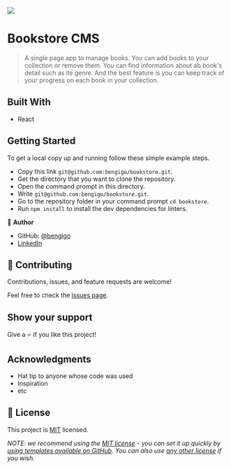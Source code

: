 ![](https://img.shields.io/badge/Microverse-blueviolet)

# Bookstore CMS

> A single page app to manage books. You can add books to your collection or remove them. You can find information about ab book's detail such as its genre. And the best feature is you can keep track of your progress on each book in your collection.


## Built With

- React

<!-- ## Live Demo (if available)

[Live Demo Link](https://livedemo.com) -->


## Getting Started

To get a local copy up and running follow these simple example steps.
- Copy this link `git@github.com:bengigo/bookstore.git`.
- Get the directory that you want to clone the repository.
- Open the command prompt in this directory.
- Write `git@github.com:bengigo/bookstore.git`.
- Go to the repository folder in your command prompt `cd bookstore`.
- Run `npm install` to install the dev dependencies for linters.

<!-- ### Prerequisites

### Setup

### Install

### Usage

### Run tests

### Deployment -->



<!-- ## Authors -->

👤 **Author**

- GitHub: [@bengigo](https://github.com/bengigo)
- [LinkedIn](https://www.linkedin.com/in/bengi-g-03b883199/)

<!-- 👤 **Author2**

- GitHub: [@githubhandle](https://github.com/githubhandle)
- Twitter: [@twitterhandle](https://twitter.com/twitterhandle)
- LinkedIn: [LinkedIn](https://linkedin.com/in/linkedinhandle) -->

## 🤝 Contributing

Contributions, issues, and feature requests are welcome!

Feel free to check the [issues page](../../issues/).

## Show your support

Give a ⭐️ if you like this project!

## Acknowledgments

- Hat tip to anyone whose code was used
- Inspiration
- etc

## 📝 License

This project is [MIT](./LICENSE) licensed.

_NOTE: we recommend using the [MIT license](https://choosealicense.com/licenses/mit/) - you can set it up quickly by [using templates available on GitHub](https://docs.github.com/en/communities/setting-up-your-project-for-healthy-contributions/adding-a-license-to-a-repository). You can also use [any other license](https://choosealicense.com/licenses/) if you wish._